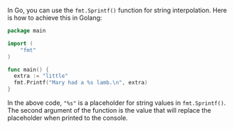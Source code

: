  In Go, you can use the `fmt.Sprintf()` function for string interpolation. Here is how to achieve this in Golang:

```go
package main

import (
	"fmt"
)

func main() {
  extra := "little"
  fmt.Printf("Mary had a %s lamb.\n", extra)
}
```
In the above code, `"%s"` is a placeholder for string values in `fmt.Sprintf()`. The second argument of the function is the value that will replace the placeholder when printed to the console.
